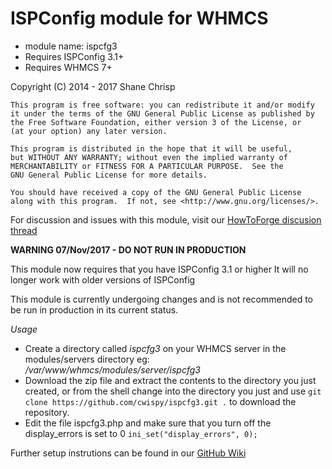 # ISPConfig module for WHMCS

* module name: ispcfg3
* Requires ISPConfig 3.1+
* Requires WHMCS 7+

Copyright (C) 2014 - 2017  Shane Chrisp

```
This program is free software: you can redistribute it and/or modify
it under the terms of the GNU General Public License as published by
the Free Software Foundation, either version 3 of the License, or
(at your option) any later version.

This program is distributed in the hope that it will be useful,
but WITHOUT ANY WARRANTY; without even the implied warranty of
MERCHANTABILITY or FITNESS FOR A PARTICULAR PURPOSE.  See the
GNU General Public License for more details.

You should have received a copy of the GNU General Public License
along with this program.  If not, see <http://www.gnu.org/licenses/>.
```

For discussion and issues with this module, visit our [HowToForge discusion thread](https://www.howtoforge.com/community/threads/new-ispconfig-module-for-whmcs.67824/)

**WARNING 07/Nov/2017 - DO NOT RUN IN PRODUCTION**

This module now requires that you have ISPConfig 3.1 or higher
It will no longer work with older versions of ISPConfig

This module is currently undergoing changes and is not 
recommended to be run in production in its current status.

*Usage*

- Create a directory called *ispcfg3* on your WHMCS server in the modules/servers directory eg: */var/www/whmcs/modules/server/ispcfg3*
- Download the zip file and extract the contents to the directory you just created, or from the shell change into the directory you just and use ```git clone https://github.com/cwispy/ispcfg3.git .``` to download the repository.
- Edit the file ispcfg3.php and make sure that you turn off the display_errors is set to 0 ```ini_set("display_errors", 0);```


Further setup instrutions can be found in our [GitHub Wiki](https://github.com/cwispy/ispcfg3/wiki)
